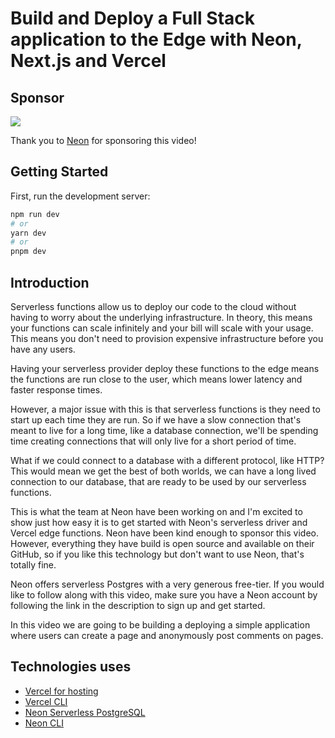 # Build and Deploy a Full Stack application to the Edge with Neon, Next.js and Vercel

## Sponsor
<img src="./img/neon.svg" />

Thank you to [Neon](https://bit.ly/NeonWithTom) for sponsoring this video!


## Getting Started

First, run the development server:

```bash
npm run dev
# or
yarn dev
# or
pnpm dev
```

## Introduction
Serverless functions allow us to deploy our code to the cloud without having to worry about the underlying infrastructure. In theory, this means your functions can scale infinitely and your bill will scale with your usage. This means you don't need to provision expensive infrastructure before you have any users.

Having your serverless provider deploy these functions to the edge means the functions are run close to the user, which means lower latency and faster response times.

However, a major issue with this is that serverless functions is they need to start up each time they are run. So if we have a slow connection that's meant to live for a long time, like a database connection, we'll be spending time creating connections that will only live for a short period of time.

What if we could connect to a database with a different protocol, like HTTP? This would mean we get the best of both worlds, we can have a long lived connection to our database, that are ready to be used by our serverless functions.

This is what the team at Neon have been working on and I'm excited to show just how easy it is to get started with Neon's serverless driver and Vercel edge functions. Neon have been kind enough to sponsor this video. However, everything they have build is open source and available on their GitHub, so if you like this technology but don't want to use Neon, that's totally fine.

Neon offers serverless Postgres with a very generous free-tier. If you would like to follow along with this video, make sure you have a Neon account by following the link in the description to sign up and get started.

In this video we are going to be building a deploying a simple application where users can create a page and anonymously post comments on pages.

## Technologies uses
- [Vercel for hosting](https://vercel.com)
- [Vercel CLI](https://vercel.com/docs/cli)
- [Neon Serverless PostgreSQL](https://bit.ly/NeonWithTom)
- [Neon CLI](https://www.npmjs.com/package/neonctl)